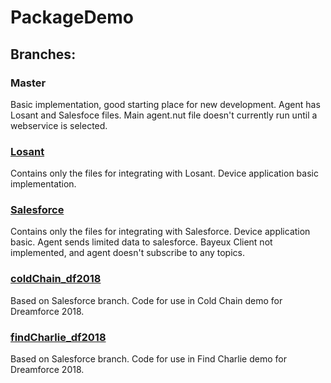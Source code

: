 # PackageDemo

## Branches:

### Master

Basic implementation, good starting place for new development. Agent has Losant and Salesfoce files. Main agent.nut file doesn't currently run until a webservice is selected.

### [Losant](https://github.com/ElectricImp-CSE/PackageDemo/tree/Losant)

Contains only the files for integrating with Losant. Device application basic implementation.

### [Salesforce](https://github.com/ElectricImp-CSE/PackageDemo/tree/Salesforce)

Contains only the files for integrating with Salesforce. Device application basic. Agent sends limited data to salesforce. Bayeux Client not implemented, and agent doesn't subscribe to any topics.

### [coldChain_df2018](https://github.com/ElectricImp-CSE/PackageDemo/tree/coldChain_df2018)

Based on Salesforce branch. Code for use in Cold Chain demo for Dreamforce 2018.

### [findCharlie_df2018](https://github.com/ElectricImp-CSE/PackageDemo/tree/findCharlie_df2018)

Based on Salesforce branch. Code for use in Find Charlie demo for Dreamforce 2018.
